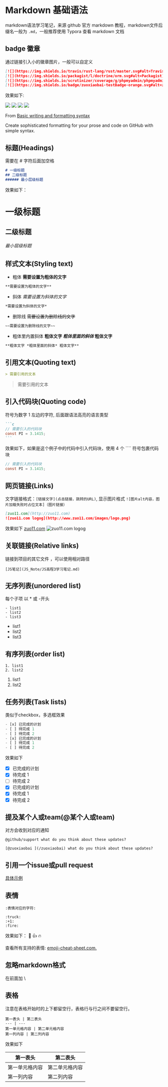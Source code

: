 # Markdown 基础语法
markdown语法学习笔记，来源 github 官方 markdown 教程，markdown文件后缀名一般为 `.md`，一般推荐使用 Typora 查看 markdown 文档

## badge 徽章
通过链接引入小的徽章图片，一般可以自定义
```markdown
[![](https://img.shields.io/travis/rust-lang/rust/master.svg#alt=Travis%20branch)]()
[![](https://img.shields.io/packagist/l/doctrine/orm.svg#alt=Packagist)]()
[![](https://img.shields.io/scrutinizer/coverage/g/phpmyadmin/phpmyadmin/master.svg#alt=Scrutinizer%20branch)]()
[![](https://img.shields.io/badge/zuoxiaobai-testBadge-orange.svg#alt=zuoxiaobai)]()
```
效果如下:

[![](https://img.shields.io/travis/rust-lang/rust/master.svg#alt=Travis%20branch)]()
[![](https://img.shields.io/packagist/l/doctrine/orm.svg#alt=Packagist)]()
[![](https://img.shields.io/scrutinizer/coverage/g/phpmyadmin/phpmyadmin/master.svg#alt=Scrutinizer%20branch)]()
[![](https://img.shields.io/badge/zuoxiaobai-testBadge-orange.svg#alt=zuoxiaobai)]()

From [Basic writing and formatting syntax](https://help.github.com/articles/basic-writing-and-formatting-syntax/#quoting-text)

Create sophisticated formatting for your prose and code on GitHub with simple syntax.

## 标题(Headings)

需要在 # 字符后面加空格
```markdown
# 一级标题
## 二级标题
###### 最小层级标题
```
效果如下：

# 一级标题
## 二级标题
###### 最小层级标题

## 样式文本(Styling text)

- 粗体 **需要设置为粗体的文字**  

```markdown
**需要设置为粗体的文字**
```

- 斜体 *需要设置为斜体的文字*  

```markdown
*需要设置为斜体的文字*
```

- 删除线 ~~需要设置为删除线的文字~~  

```markdown
~~需要设置为删除线的文字~~
```

- 粗体里内置斜体 **粗体文字 *粗体里面的斜体* 粗体文字**  

```markdown
**粗体文字 *粗体里面的斜体* 粗体文字**
```


## 引用文本(Quoting text)
```markdown
> 需要引用的文本
```
> 需要引用的文本


## 引入代码块(Quoting code)
符号为数字 1 左边的字符, 后面跟语法高亮的语言类型
````markdown
```c
// 需要引入的代码块
const PI = 3.1415;
```
````
效果如下，如果是这个例子中的代码中引入代码块，使用 4 个 ```` 符号包裹代码块
```c
// 需要引入的代码块
const PI = 3.1415;
```

## 网页链接(Links)

文字链接格式：`[链接文字](点击链接，跳转的URL)`, 显示图片格式 `![图片alt内容，图片加载失败时占位文本]（图片链接）`

```markdown 
[zuo11.com](http://zuo11.com)
![zuo11.com logog](http://www.zuo11.com/images/logo.png)
```
效果如下
[zuo11.com](http://zuo11.com) 
![zuo11.com logog](http://www.zuo11.com/images/logo.png)

## 关联链接(Relative links)

链接到项目的其它文件 ，可以使用相对路径
```
[JS笔记](JS_Note/JS高程3学习笔记.md)
```
## 无序列表(unordered list)

每个子项 以 * 或 -开头
```
- list1
- list2
- list3
```
- list1
- list2
- list3

## 有序列表(order list)
```
1. list1
2. list2
```
1. list1
2. list2

## 任务列表(Task lists)

类似于checkbox，多选框效果
```js
- [x] 已完成的计划
- [ ] 待完成 1
- [ ] 待完成 2
- [x] 已完成的计划
- [ ] 待完成 1
- [ ] 待完成 2
```
效果如下

- [x] 已完成的计划
- [x] 待完成 1
- [ ] 待完成 2
- [x] 已完成的计划
- [x] 待完成 1
- [x] 待完成 2

## 提及某个人或team(@某个人或team)

对方会收到对应的通知
```markkdown
@github/support what do you think about these updates?

[@zuoxiaobai ](/zuoxiaobai) what do you think about these updates? 
```

## 引用一个issue或pull request

[具体示例](https://help.github.com/articles/autolinked-references-and-urls/)

## 表情
`:表情对应的字符:`
```
:truck: 
:+1: 
:fire:
```
效果如下：
:truck: 
:+1: 
:fire:

查看所有支持的表情: [emoji-cheat-sheet.com.](https://www.webpagefx.com/tools/emoji-cheat-sheet/)

## 忽略markdown格式

在前面加 \

## 表格
注意在表格开始时的上下都留空行，表格行与行之间不要留空行。
```
第一表头 | 第二表头
--- | ---
第一单元格内容 | 第二单元格内容
第一列内容 | 第二列内容
```

效果如下

| 第一表头 | 第二表头 |
| --- | --- |
| 第一单元格内容 | 第二单元格内容 |
| 第一列内容 | 第二列内容 |

